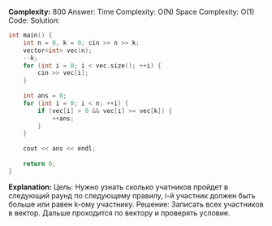 **Complexity:** 800
Answer:
	Time Complexity: O(N)
	Space Complexity: O(1)
Code:
Solution:
```cpp
int main() {  
    int n = 0, k = 0; cin >> n >> k;  
    vector<int> vec(n);  
    --k;  
    for (int i = 0; i < vec.size(); ++i) {  
        cin >> vec[i];  
    }  
  
    int ans = 0;  
    for (int i = 0; i < n; ++i) {  
        if (vec[i] > 0 && vec[i] >= vec[k]) {  
            ++ans;  
        }  
    }  
  
    cout << ans << endl;  
  
    return 0;  
}
```
**Explanation:**
	Цель: Нужно узнать сколько учатников пройдет в следующий раунд по следующему правилу, i-й участник должен быть больше или равен k-ому участнику.
	Решение: Записать всех участников в вектор. Дальше проходится по вектору и проверять условие.